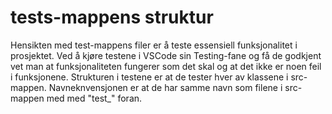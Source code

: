 # tests-mappens struktur

Hensikten med test-mappens filer er å teste essensiell funksjonalitet i prosjektet. Ved å kjøre testene i VSCode sin Testing-fane og få de godkjent vet man at funksjonaliteten fungerer som det skal og at det ikke er noen feil i funksjonene. Strukturen i testene er at de tester hver av klassene i src-mappen. Navneknvensjonen er at de har samme navn som filene i src-mappen med med "test_" foran.